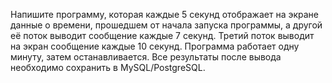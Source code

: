 Напишите программу, которая каждые 5 секунд отображает на экране данные о 
времени, прошедшем от начала запуска программы, а другой её поток выводит сообщение 
каждые 7 секунд. Третий поток выводит на экран сообщение каждые 10 секунд. Программа 
работает одну минуту, затем останавливается. Все результаты после вывода необходимо 
сохранить в MySQL/PostgreSQL.
